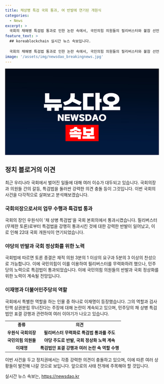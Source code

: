 ```yaml
---
title: 채상병 특검 국회 통과, 여 반발에 연기된 개원식
categories:
  - News
excerpt: >
  국회의 채해병 특검법 통과로 인한 논란 속에서, 국민의힘 의원들의 필리버스터와 불참 선언으로 22대 국회 개원식이 연기됐다. 국회는 특검법을 재석 190명 중 찬성 189명으로 통과시켰지만, 국민의힘이 이를 반대하며 야당 주도 표결에 퇴장하는 사태가 벌어졌다. 필리버스터가 국회의장에 의해 중단될 수 있었던 것과 관련해 논란이 빚어졌다. 또한, 국민의힘은 개원식 불참 선언을 통해 민주당과 국회의장에 대한 비판을 강하게 퍼뜨렸으며, 대통령의 개원식 참석을 요청하지 않을 것을 밝혔다.
feature_text: >
  ## koreablockchain 실시간 뉴스 속보입니다.

  국회의 채해병 특검법 통과로 인한 논란 속에서, 국민의힘 의원들의 필리버스터와 불참 선언으로 22대 국회 개원식이 연기됐다. 국회는 특검법을 재석 190명 중 찬성 189명으로 통과시켰지만, 국민의힘이 이를 반대하며 야당 주도 표결에 퇴장하는 사태가 벌어졌다. 필리버스터가 국회의장에 의해 중단될 수 있었던 것과 관련해 논란이 빚어졌다. 또한, 국민의힘은 개원식 불참 선언을 통해 민주당과 국회의장에 대한 비판을 강하게 퍼뜨렸으며, 대통령의 개원식 참석을 요청하지 않을 것을 밝혔다.
image: '/assets/img/newsdao_breakingnews.jpg'
---
```


<p><img src="/assets/img/newsdao_breakingnews.jpg" alt="koreablockchain 속보" /></p>

<h2 data-ke-size="size26">정치 블로거의 이견</h2>

<p data-ke-size="size16">최근 우리나라 국회에서 벌어진 일들에 대해 여러 이슈가 대두되고 있습니다. 국회의장과 의원들 간의 갈등, 특검법을 둘러싼 강력한 의견 충돌 등이 그것입니다. 이번 국회의 사건을 다각적으로 살펴보고 분석해보겠습니다.</p>

<h3 data-ke-size="size24">국회의장으로서의 업무 수행과 특검법 통과</h3>

<p data-ke-size="size16">국회의 장인 우원식이 '채 상병 특검법'을 국회 본회의에서 통과시켰습니다. 필리버스터(무제한 토론)로부터 특검법을 강행히 통과시킨 것에 대한 강력한 반발이 일어났고, 이로 인해 22대 국회 개원식이 연기되었습니다.</p>

<h3 data-ke-size="size24">야당의 반발과 국회 정상화를 위한 노력</h3>

<p data-ke-size="size16">국회법에 따르면 토론 종결은 재적 의원 3분의 1 이상의 요구과 5분의 3 이상의 찬성으로 가능합니다. 이에 국민의힘이 이를 이용하여 필리버스터를 무력화하려 했으나, 민주당의 노력으로 특검법이 통과되었습니다. 이에 국민의힘 의원들의 반발과 국회 정상화를 위한 노력이 계속될 전망입니다.</p>

<h3 data-ke-size="size24">이재명과 더불어민주당의 역할</h3>

<p data-ke-size="size16">국회에서 특별한 역할을 하는 인물 중 하나로 이재명이 등장했습니다. 그의 역할과 검사 탄핵 삼권분립 무너진다는 주장에 대해 논란이 계속되고 있으며, 민주당의 채 상병 특검법안 표결 강행과 관련하여 여러 이야기가 나오고 있습니다.</p>

<table>
    <tr>
        <td style="text-align: center; height: 17px;"><b>종류</b></td>
        <td style="text-align: center; height: 17px;"><b>의견</b></td>
    </tr>
    <tr>
        <td style="text-align: center; height: 17px;"><b>우원식 국회의장</b></td>
        <td style="text-align: center; height: 17px;"><b>필리버스터 무력화로 특검법 통과를 주도</b></td>
    </tr>
    <tr>
        <td style="text-align: center; height: 17px;"><b>국민의힘 의원들</b></td>
        <td style="text-align: center; height: 17px;"><b>야당 주도로 반발, 국회 정상화 노력 계속</b></td>
    </tr>
    <tr>
        <td style="text-align: center; height: 17px;"><b>이재명</b></td>
        <td style="text-align: center; height: 17px;"><b>특검법안 표결 강행과 여러 논란 속 역할 수행</b></td>
    </tr>
</table>

<p data-ke-size="size16">이번 사건을 두고 정치권에서는 각종 강력한 의견이 충돌하고 있으며, 이에 따른 여러 상황들이 발전해 나갈 것으로 보입니다. 앞으로의 사태 전개에 주목해야 할 것입니다.</p>
실시간 뉴스 속보는, <a href="https://newsdao.kr" rel="dofollow">https://newsdao.kr</a>


